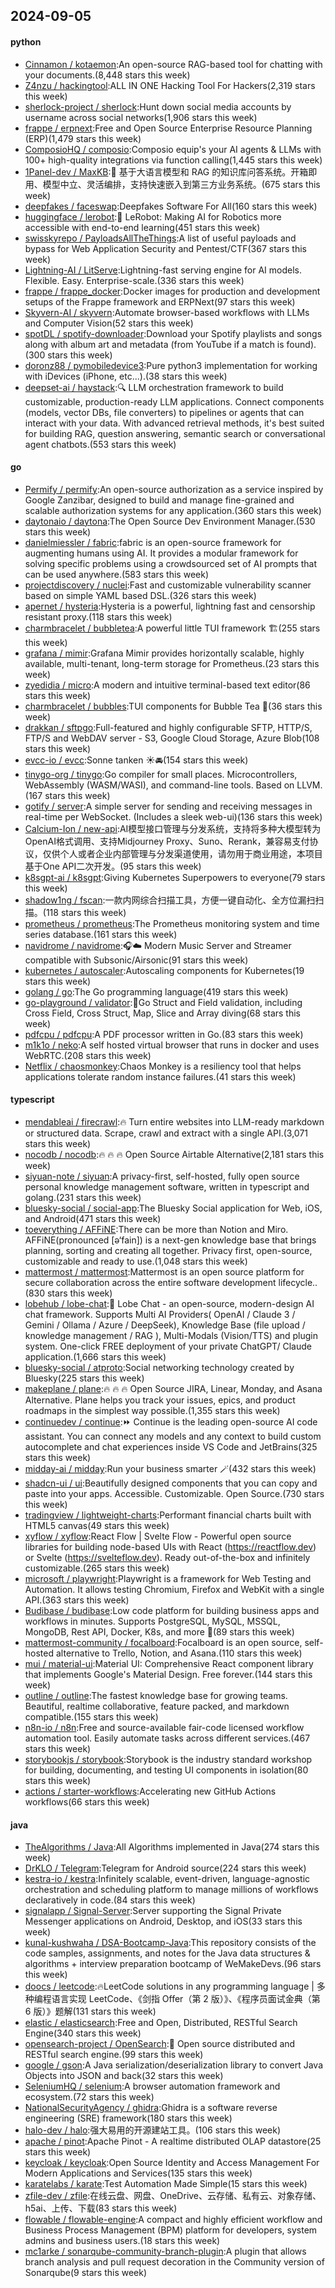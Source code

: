 ## 2024-09-05

#### python
* [Cinnamon / kotaemon](https://github.com/Cinnamon/kotaemon):An open-source RAG-based tool for chatting with your documents.(8,448 stars this week)
* [Z4nzu / hackingtool](https://github.com/Z4nzu/hackingtool):ALL IN ONE Hacking Tool For Hackers(2,319 stars this week)
* [sherlock-project / sherlock](https://github.com/sherlock-project/sherlock):Hunt down social media accounts by username across social networks(1,906 stars this week)
* [frappe / erpnext](https://github.com/frappe/erpnext):Free and Open Source Enterprise Resource Planning (ERP)(1,479 stars this week)
* [ComposioHQ / composio](https://github.com/ComposioHQ/composio):Composio equip's your AI agents & LLMs with 100+ high-quality integrations via function calling(1,445 stars this week)
* [1Panel-dev / MaxKB](https://github.com/1Panel-dev/MaxKB):🚀 基于大语言模型和 RAG 的知识库问答系统。开箱即用、模型中立、灵活编排，支持快速嵌入到第三方业务系统。(675 stars this week)
* [deepfakes / faceswap](https://github.com/deepfakes/faceswap):Deepfakes Software For All(160 stars this week)
* [huggingface / lerobot](https://github.com/huggingface/lerobot):🤗 LeRobot: Making AI for Robotics more accessible with end-to-end learning(451 stars this week)
* [swisskyrepo / PayloadsAllTheThings](https://github.com/swisskyrepo/PayloadsAllTheThings):A list of useful payloads and bypass for Web Application Security and Pentest/CTF(367 stars this week)
* [Lightning-AI / LitServe](https://github.com/Lightning-AI/LitServe):Lightning-fast serving engine for AI models. Flexible. Easy. Enterprise-scale.(336 stars this week)
* [frappe / frappe_docker](https://github.com/frappe/frappe_docker):Docker images for production and development setups of the Frappe framework and ERPNext(97 stars this week)
* [Skyvern-AI / skyvern](https://github.com/Skyvern-AI/skyvern):Automate browser-based workflows with LLMs and Computer Vision(52 stars this week)
* [spotDL / spotify-downloader](https://github.com/spotDL/spotify-downloader):Download your Spotify playlists and songs along with album art and metadata (from YouTube if a match is found).(300 stars this week)
* [doronz88 / pymobiledevice3](https://github.com/doronz88/pymobiledevice3):Pure python3 implementation for working with iDevices (iPhone, etc...).(38 stars this week)
* [deepset-ai / haystack](https://github.com/deepset-ai/haystack):🔍 LLM orchestration framework to build customizable, production-ready LLM applications. Connect components (models, vector DBs, file converters) to pipelines or agents that can interact with your data. With advanced retrieval methods, it's best suited for building RAG, question answering, semantic search or conversational agent chatbots.(553 stars this week)

#### go
* [Permify / permify](https://github.com/Permify/permify):An open-source authorization as a service inspired by Google Zanzibar, designed to build and manage fine-grained and scalable authorization systems for any application.(360 stars this week)
* [daytonaio / daytona](https://github.com/daytonaio/daytona):The Open Source Dev Environment Manager.(530 stars this week)
* [danielmiessler / fabric](https://github.com/danielmiessler/fabric):fabric is an open-source framework for augmenting humans using AI. It provides a modular framework for solving specific problems using a crowdsourced set of AI prompts that can be used anywhere.(583 stars this week)
* [projectdiscovery / nuclei](https://github.com/projectdiscovery/nuclei):Fast and customizable vulnerability scanner based on simple YAML based DSL.(326 stars this week)
* [apernet / hysteria](https://github.com/apernet/hysteria):Hysteria is a powerful, lightning fast and censorship resistant proxy.(118 stars this week)
* [charmbracelet / bubbletea](https://github.com/charmbracelet/bubbletea):A powerful little TUI framework 🏗(255 stars this week)
* [grafana / mimir](https://github.com/grafana/mimir):Grafana Mimir provides horizontally scalable, highly available, multi-tenant, long-term storage for Prometheus.(23 stars this week)
* [zyedidia / micro](https://github.com/zyedidia/micro):A modern and intuitive terminal-based text editor(86 stars this week)
* [charmbracelet / bubbles](https://github.com/charmbracelet/bubbles):TUI components for Bubble Tea 🫧(36 stars this week)
* [drakkan / sftpgo](https://github.com/drakkan/sftpgo):Full-featured and highly configurable SFTP, HTTP/S, FTP/S and WebDAV server - S3, Google Cloud Storage, Azure Blob(108 stars this week)
* [evcc-io / evcc](https://github.com/evcc-io/evcc):Sonne tanken ☀️🚘(154 stars this week)
* [tinygo-org / tinygo](https://github.com/tinygo-org/tinygo):Go compiler for small places. Microcontrollers, WebAssembly (WASM/WASI), and command-line tools. Based on LLVM.(167 stars this week)
* [gotify / server](https://github.com/gotify/server):A simple server for sending and receiving messages in real-time per WebSocket. (Includes a sleek web-ui)(136 stars this week)
* [Calcium-Ion / new-api](https://github.com/Calcium-Ion/new-api):AI模型接口管理与分发系统，支持将多种大模型转为OpenAI格式调用、支持Midjourney Proxy、Suno、Rerank，兼容易支付协议，仅供个人或者企业内部管理与分发渠道使用，请勿用于商业用途，本项目基于One API二次开发。(95 stars this week)
* [k8sgpt-ai / k8sgpt](https://github.com/k8sgpt-ai/k8sgpt):Giving Kubernetes Superpowers to everyone(79 stars this week)
* [shadow1ng / fscan](https://github.com/shadow1ng/fscan):一款内网综合扫描工具，方便一键自动化、全方位漏扫扫描。(118 stars this week)
* [prometheus / prometheus](https://github.com/prometheus/prometheus):The Prometheus monitoring system and time series database.(161 stars this week)
* [navidrome / navidrome](https://github.com/navidrome/navidrome):🎧☁️ Modern Music Server and Streamer compatible with Subsonic/Airsonic(91 stars this week)
* [kubernetes / autoscaler](https://github.com/kubernetes/autoscaler):Autoscaling components for Kubernetes(19 stars this week)
* [golang / go](https://github.com/golang/go):The Go programming language(419 stars this week)
* [go-playground / validator](https://github.com/go-playground/validator):💯Go Struct and Field validation, including Cross Field, Cross Struct, Map, Slice and Array diving(68 stars this week)
* [pdfcpu / pdfcpu](https://github.com/pdfcpu/pdfcpu):A PDF processor written in Go.(83 stars this week)
* [m1k1o / neko](https://github.com/m1k1o/neko):A self hosted virtual browser that runs in docker and uses WebRTC.(208 stars this week)
* [Netflix / chaosmonkey](https://github.com/Netflix/chaosmonkey):Chaos Monkey is a resiliency tool that helps applications tolerate random instance failures.(41 stars this week)

#### typescript
* [mendableai / firecrawl](https://github.com/mendableai/firecrawl):🔥 Turn entire websites into LLM-ready markdown or structured data. Scrape, crawl and extract with a single API.(3,071 stars this week)
* [nocodb / nocodb](https://github.com/nocodb/nocodb):🔥 🔥 🔥 Open Source Airtable Alternative(2,181 stars this week)
* [siyuan-note / siyuan](https://github.com/siyuan-note/siyuan):A privacy-first, self-hosted, fully open source personal knowledge management software, written in typescript and golang.(231 stars this week)
* [bluesky-social / social-app](https://github.com/bluesky-social/social-app):The Bluesky Social application for Web, iOS, and Android(471 stars this week)
* [toeverything / AFFiNE](https://github.com/toeverything/AFFiNE):There can be more than Notion and Miro. AFFiNE(pronounced [ə‘fain]) is a next-gen knowledge base that brings planning, sorting and creating all together. Privacy first, open-source, customizable and ready to use.(1,048 stars this week)
* [mattermost / mattermost](https://github.com/mattermost/mattermost):Mattermost is an open source platform for secure collaboration across the entire software development lifecycle..(830 stars this week)
* [lobehub / lobe-chat](https://github.com/lobehub/lobe-chat):🤯 Lobe Chat - an open-source, modern-design AI chat framework. Supports Multi AI Providers( OpenAI / Claude 3 / Gemini / Ollama / Azure / DeepSeek), Knowledge Base (file upload / knowledge management / RAG ), Multi-Modals (Vision/TTS) and plugin system. One-click FREE deployment of your private ChatGPT/ Claude application.(1,666 stars this week)
* [bluesky-social / atproto](https://github.com/bluesky-social/atproto):Social networking technology created by Bluesky(225 stars this week)
* [makeplane / plane](https://github.com/makeplane/plane):🔥 🔥 🔥 Open Source JIRA, Linear, Monday, and Asana Alternative. Plane helps you track your issues, epics, and product roadmaps in the simplest way possible.(1,355 stars this week)
* [continuedev / continue](https://github.com/continuedev/continue):⏩ Continue is the leading open-source AI code assistant. You can connect any models and any context to build custom autocomplete and chat experiences inside VS Code and JetBrains(325 stars this week)
* [midday-ai / midday](https://github.com/midday-ai/midday):Run your business smarter 🪄(432 stars this week)
* [shadcn-ui / ui](https://github.com/shadcn-ui/ui):Beautifully designed components that you can copy and paste into your apps. Accessible. Customizable. Open Source.(730 stars this week)
* [tradingview / lightweight-charts](https://github.com/tradingview/lightweight-charts):Performant financial charts built with HTML5 canvas(49 stars this week)
* [xyflow / xyflow](https://github.com/xyflow/xyflow):React Flow | Svelte Flow - Powerful open source libraries for building node-based UIs with React (https://reactflow.dev) or Svelte (https://svelteflow.dev). Ready out-of-the-box and infinitely customizable.(265 stars this week)
* [microsoft / playwright](https://github.com/microsoft/playwright):Playwright is a framework for Web Testing and Automation. It allows testing Chromium, Firefox and WebKit with a single API.(363 stars this week)
* [Budibase / budibase](https://github.com/Budibase/budibase):Low code platform for building business apps and workflows in minutes. Supports PostgreSQL, MySQL, MSSQL, MongoDB, Rest API, Docker, K8s, and more 🚀(89 stars this week)
* [mattermost-community / focalboard](https://github.com/mattermost-community/focalboard):Focalboard is an open source, self-hosted alternative to Trello, Notion, and Asana.(110 stars this week)
* [mui / material-ui](https://github.com/mui/material-ui):Material UI: Comprehensive React component library that implements Google's Material Design. Free forever.(144 stars this week)
* [outline / outline](https://github.com/outline/outline):The fastest knowledge base for growing teams. Beautiful, realtime collaborative, feature packed, and markdown compatible.(155 stars this week)
* [n8n-io / n8n](https://github.com/n8n-io/n8n):Free and source-available fair-code licensed workflow automation tool. Easily automate tasks across different services.(467 stars this week)
* [storybookjs / storybook](https://github.com/storybookjs/storybook):Storybook is the industry standard workshop for building, documenting, and testing UI components in isolation(80 stars this week)
* [actions / starter-workflows](https://github.com/actions/starter-workflows):Accelerating new GitHub Actions workflows(66 stars this week)

#### java
* [TheAlgorithms / Java](https://github.com/TheAlgorithms/Java):All Algorithms implemented in Java(274 stars this week)
* [DrKLO / Telegram](https://github.com/DrKLO/Telegram):Telegram for Android source(224 stars this week)
* [kestra-io / kestra](https://github.com/kestra-io/kestra):Infinitely scalable, event-driven, language-agnostic orchestration and scheduling platform to manage millions of workflows declaratively in code.(84 stars this week)
* [signalapp / Signal-Server](https://github.com/signalapp/Signal-Server):Server supporting the Signal Private Messenger applications on Android, Desktop, and iOS(33 stars this week)
* [kunal-kushwaha / DSA-Bootcamp-Java](https://github.com/kunal-kushwaha/DSA-Bootcamp-Java):This repository consists of the code samples, assignments, and notes for the Java data structures & algorithms + interview preparation bootcamp of WeMakeDevs.(96 stars this week)
* [doocs / leetcode](https://github.com/doocs/leetcode):🔥LeetCode solutions in any programming language | 多种编程语言实现 LeetCode、《剑指 Offer（第 2 版）》、《程序员面试金典（第 6 版）》题解(131 stars this week)
* [elastic / elasticsearch](https://github.com/elastic/elasticsearch):Free and Open, Distributed, RESTful Search Engine(340 stars this week)
* [opensearch-project / OpenSearch](https://github.com/opensearch-project/OpenSearch):🔎 Open source distributed and RESTful search engine.(99 stars this week)
* [google / gson](https://github.com/google/gson):A Java serialization/deserialization library to convert Java Objects into JSON and back(32 stars this week)
* [SeleniumHQ / selenium](https://github.com/SeleniumHQ/selenium):A browser automation framework and ecosystem.(72 stars this week)
* [NationalSecurityAgency / ghidra](https://github.com/NationalSecurityAgency/ghidra):Ghidra is a software reverse engineering (SRE) framework(180 stars this week)
* [halo-dev / halo](https://github.com/halo-dev/halo):强大易用的开源建站工具。(106 stars this week)
* [apache / pinot](https://github.com/apache/pinot):Apache Pinot - A realtime distributed OLAP datastore(25 stars this week)
* [keycloak / keycloak](https://github.com/keycloak/keycloak):Open Source Identity and Access Management For Modern Applications and Services(135 stars this week)
* [karatelabs / karate](https://github.com/karatelabs/karate):Test Automation Made Simple(15 stars this week)
* [zfile-dev / zfile](https://github.com/zfile-dev/zfile):在线云盘、网盘、OneDrive、云存储、私有云、对象存储、h5ai、上传、下载(83 stars this week)
* [flowable / flowable-engine](https://github.com/flowable/flowable-engine):A compact and highly efficient workflow and Business Process Management (BPM) platform for developers, system admins and business users.(18 stars this week)
* [mc1arke / sonarqube-community-branch-plugin](https://github.com/mc1arke/sonarqube-community-branch-plugin):A plugin that allows branch analysis and pull request decoration in the Community version of Sonarqube(9 stars this week)
